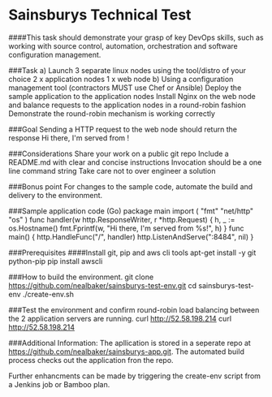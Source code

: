 # Sainsburys Technical Test

####This task should demonstrate your grasp of key DevOps skills, such as working with source control, automation, orchestration and software configuration management.

###Task
    a) Launch 3 separate linux nodes using the tool/distro of your choice
          2 x application nodes
          1 x web node
    b) Using a configuration management tool (contractors MUST use Chef or Ansible)
          Deploy the sample application to the application nodes
          Install Nginx on the web node and balance requests to the application nodes in a round-robin fashion
          Demonstrate the round-robin mechanism is working correctly

###Goal
    Sending a HTTP request to the web node should return the response
          Hi there, I'm served from <application node hostname>!

###Considerations
    Share your work on a public git repo
    Include a README.md with clear and concise instructions
    Invocation should be a one line command string
    Take care not to over engineer a solution
    
###Bonus point
    For changes to the sample code, automate the build and delivery to the environment.
    
###Sample application code (Go)
    package main
    import (
            "fmt"
            "net/http"
            "os"
    )
    func handler(w http.ResponseWriter, r *http.Request) {
            h, _ := os.Hostname()
            fmt.Fprintf(w, "Hi there, I'm served from %s!", h)
    }
    func main() {
            http.HandleFunc("/", handler)
            http.ListenAndServe(":8484", nil)
    }

###Prerequisites
####Install git, pip and aws cli tools
apt-get install -y git python-pip
pip install awscli

###How to build the environment.
git clone https://github.com/nealbaker/sainsburys-test-env.git
cd sainsburys-test-env
./create-env.sh

###Test the environment and confirm round-robin load balancing between the 2 application servers are running.
curl http://52.58.198.214
curl http://52.58.198.214


###Additional Information:
The apllication is stored in a seperate repo at https://github.com/nealbaker/sainsburys-app.git.
The automated build process checks out the application fron the repo.

Further enhancments can be made by triggering the create-env script from a Jenkins job or Bamboo plan.



